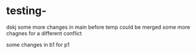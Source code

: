 # testing- 

dskj
some more changes in main before temp could be merged
some more chagnes for a different conflict


some changes in b1 for p1
